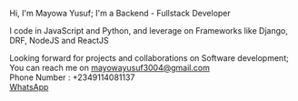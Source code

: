 Hi, I'm Mayowa Yusuf;
I'm a Backend - Fullstack Developer

I code in JavaScript and Python, and leverage on Frameworks like Django, DRF, NodeJS and ReactJS <br>

Looking forward for projects and collaborations on Software development; <br>
You can reach me on mayowayusuf3004@gmail.com <br>
Phone Number : +2349114081137 <br>
<a href="https://wa.me/+2349114081137">WhatsApp</a>

<!---
Crane04/Crane04 is a ✨ special ✨ repository because its `README.md` (this file) appears on your GitHub profile.
You can click the Preview link to take a look at your changes.
--->
